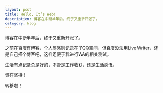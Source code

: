 ```yaml
---
layout: post
title: Hello, It’s Web!
description: 博客在中断半年后，终于又重新开张了。
category: blog
---
```

博客在中断半年后，终于又重新开张了。

之前在百度有博客，个人随感则记录在了QQ空间，但百度没法用Live Writer，还是自己搭个博客吧，这样还便于我进行WA的相关测试。

生活有点记录总是好的，不管是工作收获，还是生活感悟。

贵在坚持！

转移啦！

[It'web]:    http://itweb.me  "It’web"
